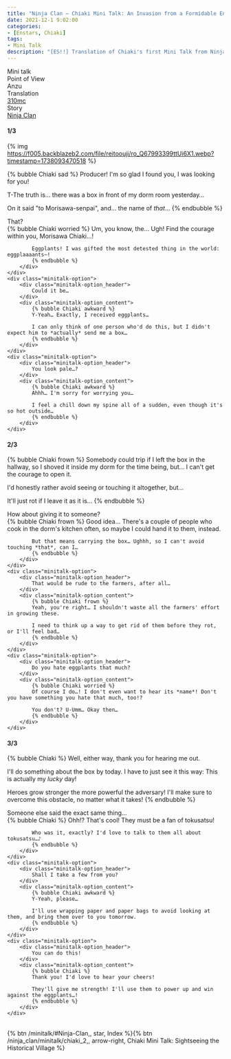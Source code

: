 ```yaml
---
title: "Ninja Clan – Chiaki Mini Talk: An Invasion from a Formidable Enemy"
date: 2021-12-1 9:02:00
categories:
- [Enstars, Chiaki]
tags:
- Mini Talk
description: "[ES!!] Translation of Chiaki's first Mini Talk from Ninja Clan. From Anzu's POV."
---
```

<div class="three-wrapper" style="--storyColor:#5ac189;--storyColor-rgb:90,193,137;--storyColor-h:147.4;--storyColor-s:45.4%;--storyColor-l:55.5%;">
    <div class="info-area">
        <div class="info">
            <div class="info-item characters">
                <div class="label">
                    Mini talk
                </div>
                <div class="value">
								<a href="/categories/Enstars/Chiaki" character="Chiaki"></a>
                </div>
            </div>
            <div class="info-item one">
                <div class="label">
                    Point of View
                </div>
                <div class="value">
                    Anzu
                </div>
            </div>
            <div class="info-item two">
                <div class="label">
                    Translation
                </div>
                <div class="value">
                    <a href="/about">310mc</a>
                </div>
            </div>
            <div class="info-item three">
                <div class="label">
                   Story
                </div>
                <div class="value">
                    <a href="/ninja_clan">Ninja Clan</a>
                </div>
            </div>
        </div>
    </div>
</div>

<!-- more -->

#### <div mt="rare"></div> 1/3

{% img https://f005.backblazeb2.com/file/reitoouji/ro_Q67993399ttUi6X1.webp?timestamp=1738093470518 %}

{% bubble Chiaki sad %}
Producer! I'm so glad I found you, I was looking for you!

T-The truth is… there was a box in front of my dorm room yesterday…

On it said "to Morisawa-senpai", and… the name of *that*…
{% endbubble %}

<div class="minitalk" character="Anzu">
    <div class="minitalk-option">
        <div class="minitalk-option_header">
            That?
        </div>
        <div class="minitalk-option_content">
            {% bubble Chiaki worried %}
            Um, you know, the… Ugh! Find the courage within you, Morisawa Chiaki…!

            Eggplants! I was gifted the most detested thing in the world: eggplaaaants~!
			{% endbubble %}
        </div>
    </div>
    <div class="minitalk-option">
        <div class="minitalk-option_header">
            Could it be…
        </div>
        <div class="minitalk-option_content">
            {% bubble Chiaki awkward %}
            Y-Yeah… Exactly, I received eggplants…

            I can only think of one person who'd do this, but I didn't expect him to *actually* send me a box…
			{% endbubble %}
        </div>
    </div>
    <div class="minitalk-option">
        <div class="minitalk-option_header">
            You look pale…?
        </div>
        <div class="minitalk-option_content">
            {% bubble Chiaki awkward %}
            Ahhh… I'm sorry for worrying you…

            I feel a chill down my spine all of a sudden, even though it's so hot outside…
			{% endbubble %}
        </div>
    </div>
</div>

#### <div mt="rare"></div> 2/3

{% bubble Chiaki frown %}
Somebody could trip if I left the box in the hallway, so I shoved it inside my dorm for the time being, but… I can't get the courage to open it.

I'd honestly rather avoid seeing or touching it altogether, but…

It'll just rot if I leave it as it is…
{% endbubble %}

<div class="minitalk" character="Anzu">
    <div class="minitalk-option">
        <div class="minitalk-option_header">
            How about giving it to someone?
        </div>
        <div class="minitalk-option_content">
            {% bubble Chiaki frown %}
            Good idea… There's a couple of people who cook in the dorm's kitchen often, so maybe I could hand it to them, instead.

            But that means carrying the box… Ughhh, so I can't avoid touching *that*, can I…
			{% endbubble %}
        </div>
    </div>
    <div class="minitalk-option">
        <div class="minitalk-option_header">
            That would be rude to the farmers, after all…
        </div>
        <div class="minitalk-option_content">
            {% bubble Chiaki frown %}
            Yeah, you're right… I shouldn't waste all the farmers' effort in growing these.

            I need to think up a way to get rid of them before they rot, or I'll feel bad…
			{% endbubble %}
        </div>
    </div>
    <div class="minitalk-option">
        <div class="minitalk-option_header">
            Do you hate eggplants that much?
        </div>
        <div class="minitalk-option_content">
            {% bubble Chiaki worried %}
            Of course I do…! I don't even want to hear its *name*! Don't you have something you hate that much, too!?

            You don't? U-Umm… Okay then…
			{% endbubble %}
        </div>
    </div>
</div>

#### <div mt="rare"></div> 3/3

{% bubble Chiaki %}
Well, either way, thank you for hearing me out.

I'll do something about the box by today. I have to just see it this way: This is actually my *lucky* day!

Heroes grow stronger the more powerful the adversary! I'll make sure to overcome this obstacle, no matter what it takes!<!--強い困難に立ち向かうほど成長する-->
{% endbubble %}

<div class="minitalk" character="Anzu">
    <div class="minitalk-option">
        <div class="minitalk-option_header">
          Someone else said the exact same thing…
        </div>
        <div class="minitalk-option_content">
            {% bubble Chiaki %}
            Ohh!? That's cool! They must be a fan of tokusatsu!

            Who was it, exactly? I'd love to talk to them all about tokusatsu…♪
			{% endbubble %}
        </div>
    </div>
    <div class="minitalk-option">
        <div class="minitalk-option_header">
            Shall I take a few from you?
        </div>
        <div class="minitalk-option_content">
            {% bubble Chiaki awkward %}
            Y-Yeah, please…

            I'll use wrapping paper and paper bags to avoid looking at them, and bring them over to you tomorrow.
			{% endbubble %}
        </div>
    </div>
    <div class="minitalk-option">
        <div class="minitalk-option_header">
            You can do this!
        </div>
        <div class="minitalk-option_content">
            {% bubble Chiaki %}
            Thank you! I'd love to hear your cheers!

            They'll give me strength! I'll use them to power up and win against the eggplants…!
			{% endbubble %}
        </div>
    </div>
</div>
<br>
<div toc>{% btn /minitalk/#Ninja-Clan,, star, Index %}{% btn /ninja_clan/minitalk/chiaki_2,, arrow-right, Chiaki Mini Talk: Sightseeing the Historical Village %}</div>
